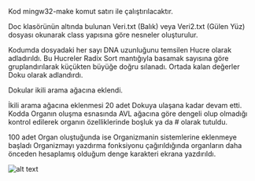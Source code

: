  Kod mingw32-make komut satırı ile çalıştırılacaktır. 
 
 Doc klasörünün altında bulunan Veri.txt (Balık) veya Veri2.txt (Gülen Yüz) dosyası okunarak class yapısına göre nesneler oluşturulur. 

 Kodumda dosyadaki her sayı DNA uzunluğunu temsilen Hucre olarak adladırıldı. Bu Hucreler Radix Sort mantığıyla basamak sayısına göre gruplandırılarak küçükten büyüğe doğru sılanadı. Ortada kalan değerler Doku olarak adlandırdı. 
 
 Dokular ikili arama ağacına eklendi. 
 
 İkili arama ağacına eklenmesi 20 adet Dokuya ulaşana kadar devam etti. 
 Kodda Organın oluşma esnasında AVL ağacına göre dengeli olup olmadığı kontrol edilerek organın özelliklerinde boşluk ya da # olarak tutuldu.
 
 100 adet Organ oluştuğunda ise Organizmanin sistemlerine eklenmeye başladı Organizmayı yazdırma fonksiyonu çağırıldığında organların daha önceden hesaplamış olduğum denge karakteri ekrana yazdırıldı. 

![alt text](https://user-images.githubusercontent.com/4519214/211408994-f3a902b8-8e7d-456e-bd5f-b8d06e04c530.png)

